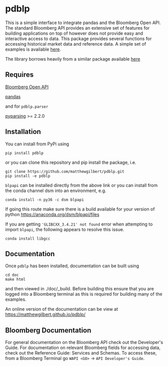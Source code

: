 pdblp
=====

This is a simple interface to integrate pandas and the Bloomberg Open API.
The standard Bloomberg API provides an extensive set of features for building
applications on top of however does not provide easy and interactive access to
data. This package provides several functions for accessing historical market
data and reference data. A simple set of examples is available
[here](https://matthewgilbert.github.io/pdblp/tutorial.html).

The library borrows heavily from a similar package available
[here](https://github.com/kyuni22/pybbg)

## Requires

[Bloomberg Open API](http://www.bloomberglabs.com/api/)

[pandas](http://pandas.pydata.org/)

and for `pdblp.parser`

[pyparsing](https://pythonhosted.org/pyparsing/) >= 2.2.0

## Installation
You can install from PyPi using

```
pip install pdblp
```

or you can clone this repository and pip install the package, i.e.

```
git clone https://github.com/matthewgilbert/pdblp.git
pip install -e pdblp
```

`blpapi` can be installed directly from the above link or you can install from
the conda channel dsm into an environment, e.g.

```
conda install -n py36 -c dsm blpapi
```

If going this route make sure there is a build available for your version of
python https://anaconda.org/dsm/blpapi/files

If you are getting `'GLIBCXX_3.4.21' not found` error when attempting to import
`blpapi`, the following appears to resolve this issue.

```
conda install libgcc
```

## Documentation
Once `pdblp` has been installed, documentation can be built using

```
cd doc
make html
```

and then viewed in ./doc/_build. Before building this ensure that you are
logged into a Bloomberg terminal as this is required for building many of the
examples.

An online version of the documentation can be view at https://matthewgilbert.github.io/pdblp/

## Bloomberg Documentation

For general documentation on the Bloomberg API check out the Developer's Guide.
For documentation on relevant Bloomberg fields for accessing data, check out
the Reference Guide: Services and Schemas. To access these, from a
Bloomberg Terminal go `WAPI <GO>` -> `API Developer's Guide`.
